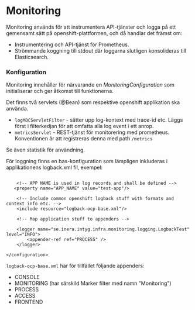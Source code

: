 # Monitoring

Monitoring används för att instrumentera API-tjänster och logga på ett gemensamt sätt på openshift-plattformen, och då handlar det främst om:

* Instrumentering och API-tjänst för Prometheus.
* Strömmande koggning till stdout där loggarna slutligen konsolideras till Elasticsearch.

### Konfiguration

Monitoring innehåller för närvarande en _MonitoringConfiguration_ som initialiserar och ger åtkomst till funktionerna.

Det finns två servlets (@Bean) som respektive openshift applikation ska använda.

* `logMDCServletFilter` - sätter upp log-kontext med trace-id etc. Läggs först i filterkedjan för att omfatta alla log event i ett anrop.
* `metricsServlet` -  REST-tjänst för monitorering med prometheus. Konventionen är att registreras denna med path `/metrics`

Se även statistik för användning.

För loggning finns en bas-konfiguration som lämpligen inkluderas i applikationens logback.xml fil, exempel:

```$xml

    <!-- APP NAME is used in log records and shall be defined -->
   <property name="APP_NAME" value="test-app"/>

    <!-- Include common openshift logback stuff with formats and context info etc. -->
    <include resource="logback-ocp-base.xml"/>
    
    <!-- Map application stuff to appenders -->

    <logger name="se.inera.intyg.infra.monitoring.logging.LogbackTest" level="INFO">
        <appender-ref ref="PROCESS" />
    </logger>

</configuration>

```

`logback-ocp-base.xml` har för tillfället följande appenders:

* CONSOLE
* MONITORING (har särskild Marker filter med namn "Monitoring")
* PROCESS
* ACCESS
* FRONTEND








